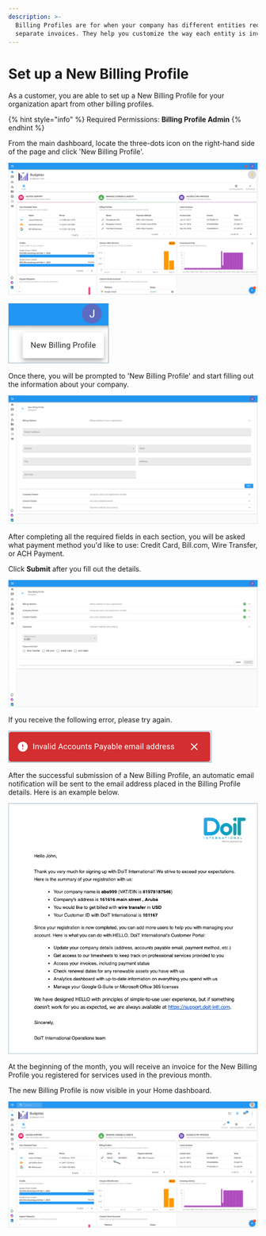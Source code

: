 ```yaml
---
description: >-
  Billing Profiles are for when your company has different entities requiring
  separate invoices. They help you customize the way each entity is invoiced.
---
```


# Set up a New Billing Profile

As a customer, you are able to set up a New Billing Profile for your organization apart from other billing profiles.

{% hint style="info" %}
Required Permissions: **Billing Profile Admin**
{% endhint %}

From the main dashboard, locate the three-dots icon on the right-hand side of the page and click 'New Billing Profile'.

![A screenshot showing you the location of the _three-dots_ icon](../.gitbook/assets/more-vert-icon.png)

![A screenshot showing you the _New Billing Profile_ button](../.gitbook/assets/new-billing-profile.png)

Once there, you will be prompted to 'New Billing Profile' and start filling out the information about your company.

![A screenshot showing you the _New Billing Profile_ form](<../.gitbook/assets/create-new-billing-profile-2- (1).png>)

After completing all the required fields in each section, you will be asked what payment method you'd like to use: Credit Card, Bill.com, Wire Transfer, or ACH Payment.

Click **Submit** after you fill out the details.

![A screenshot showing you a completed form and the location of the _Submit_ button](<../.gitbook/assets/payment-method-and-currency (1) (1) (1) (1).png>)

If you receive the following error, please try again.

!["Invalid Accounts Payable email address"](../.gitbook/assets/invalid-account.png)

After the successful submission of a New Billing Profile, an automatic email notification will be sent to the email address placed in the Billing Profile details. Here is an example below.

![A screenshot showing a notification email](../.gitbook/assets/payment-email-confirmation.png)

At the beginning of the month, you will receive an invoice for the New Billing Profile you registered for services used in the previous month.

The new Billing Profile is now visible in your Home dashboard.

![A screenshot showing you the new _Billing Profile_ on your _Home_ dashboard](../.gitbook/assets/the-new-business.png)

